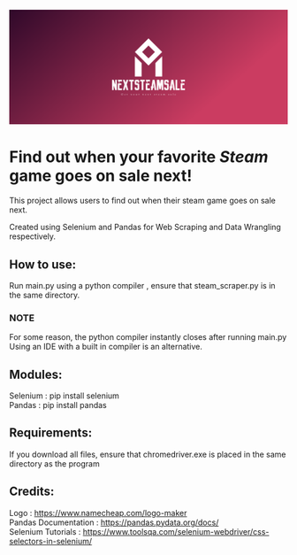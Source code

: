 ![alt text](https://github.com/ssim3/NextSteamSale/blob/master/cover.png?raw=true)


# Find out when your favorite *Steam* game goes on sale next!

This project allows users to find out when their steam game goes on sale next.

Created using Selenium and Pandas for Web Scraping and Data Wrangling respectively.

## How to use:

Run main.py using a python compiler , ensure that steam_scraper.py is in the same directory.

### NOTE

For some reason, the python compiler instantly closes after running main.py <br>
Using an IDE with a built in compiler is an alternative.

## Modules:

Selenium : pip install selenium <br>
Pandas : pip install pandas

## Requirements:
If you download all files, ensure that chromedriver.exe is placed in the same directory as the program

## Credits:

Logo : https://www.namecheap.com/logo-maker <br>
Pandas Documentation : https://pandas.pydata.org/docs/ <br>
Selenium Tutorials : https://www.toolsqa.com/selenium-webdriver/css-selectors-in-selenium/ <br>
